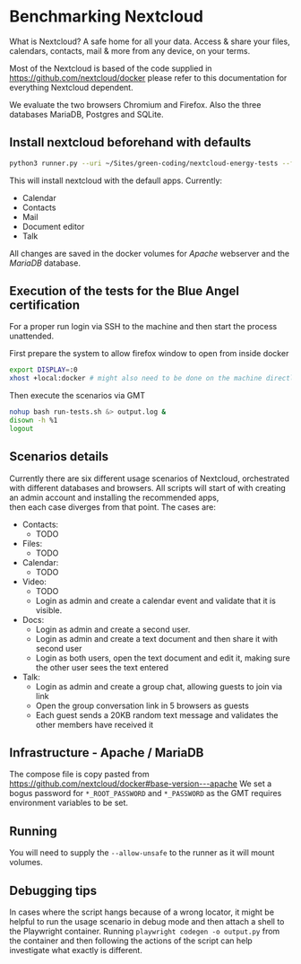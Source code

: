 # Benchmarking Nextcloud

What is Nextcloud? A safe home for all your data. Access & share your files, calendars, contacts, mail & more from any device, on your terms.

Most of the Nextcloud is based of the code supplied in <https://github.com/nextcloud/docker> please refer to this documentation for everything Nextcloud dependent.

We evaluate the two browsers Chromium and Firefox. Also the three databases MariaDB, Postgres and SQLite.

## Install nextcloud beforehand with defaults

```bash
python3 runner.py --uri ~/Sites/green-coding/nextcloud-energy-tests --filename usage_scenario-mariadb-install-firefox.yml --dev-no-optimizations --allow-unsafe --name "Nextcloud Blue Angel - Install"
```

This will install nextcloud with the defaull apps. Currently:
- Calendar
- Contacts
- Mail
- Document editor
- Talk

All changes are saved in the docker volumes for *Apache* webserver and the *MariaDB* database.

## Execution of the tests for the Blue Angel certification

For a proper run login via SSH to the machine and then start the process unattended.

First prepare the system to allow firefox window to open from inside docker

```bash
export DISPLAY=:0
xhost +local:docker # might also need to be done on the machine directly. Not only via ssh
```

Then execute the scenarios via GMT
```bash
nohup bash run-tests.sh &> output.log &
disown -h %1
logout
```

## Scenarios details

Currently there are six different usage scenarios of Nextcloud, orchestrated with different databases and browsers.
All scripts will start of with creating an admin account and installing the recommended apps,  
then each case diverges from that point.
The cases are:

- Contacts:
  + TODO
- Files:
  + TODO
- Calendar:
  + TODO
- Video:
  + TODO
  + Login as admin and create a calendar event and validate that it is visible.
- Docs:
  + Login as admin and create a second user.
  + Login as admin and create a text document and then share it with second user
  + Login as both users, open the text document and edit it, making sure the other user sees the text entered
- Talk:
  + Login as admin and create a group chat, allowing guests to join via link
  + Open the group conversation link in 5 browsers as guests
  + Each guest sends a 20KB random text message and validates the other members have received it


## Infrastructure - Apache / MariaDB

The compose file is copy pasted from <https://github.com/nextcloud/docker#base-version---apache>
We set a bogus password for `*_ROOT_PASSWORD` and `*_PASSWORD` as the GMT requires environment variables to be set.

## Running

You will need to supply the `--allow-unsafe` to the runner as it will mount volumes.

## Debugging tips


In cases where the script hangs because of a wrong locator, it might be helpful to run the usage scenario in debug mode and then attach a shell to the Playwright container.
Running `playwright codegen -o output.py` from the container and then following the actions of the script can help investigate what exactly is different.
